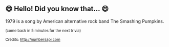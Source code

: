 ## :smile: Hello! Did you know that... :smile:
1979 is a song by American alternative rock band The Smashing Pumpkins.

<sup>(come back in 5 minutes for the next trivia)</sup>


<sup>Credits: http://numbersapi.com</sup>
